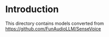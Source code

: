 # Introduction

This directory contains models converted from
https://github.com/FunAudioLLM/SenseVoice
